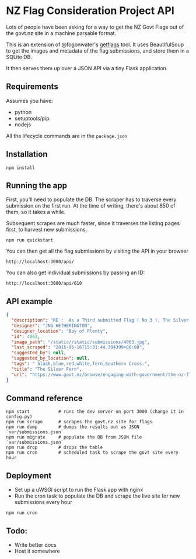 # NZ Flag Consideration Project API

Lots of people have been asking for a way to get the NZ Govt Flags out of the
govt.nz site in a machine parsable format.

This is an extension of @fogonwater's
[getflags](https://github.com/fogonwater/getflags) tool. It uses BeautifulSoup
to get the images and metadata of the flag submissions, and store them in a
SQLite DB.

It then serves them up over a JSON API via a tiny Flask application.


## Requirements

Assumes you have:
* python
* setuptools/pip
* nodejs

All the lifecycle commands are in the `package.json`

## Installation

```shell
npm install
```

## Running the app

First, you'll need to populate the DB. The scraper has to traverse every
submission on the first run. At the time of writing, there's about 850 of them,
so it takes a while.

Subsequent scrapes are much faster, since it traverses the listing pages first,
to harvest new submissions.

```shell
npm run quickstart
```

You can then get all the flag submissions by visiting the API in your browser
```
http://localhost:3000/api/
```

You can also get individual submissions by passing an ID:

```
http://localhost:3000/api/610
```

## API example

```json
{
  "description": "RE :  As a Third submitted Flag ( No 3 ), The Silver fern ( Name ), Based on The Ratio 2 : 1 for Flag Dimension                                                               \r\nhtml  Colours  /  # 130B7B    [ Blue ]      &     # 8000000     [Maroon ]  \r\nPlease Note : The Fern Frond May Be subject to Copyright as stated on the website http://www.personalisedswitchcovers.com  \r\nThe Flag Design submitted is inspired by Kyle Lockwood`s Flag Design.\r\nI believe this structure of a Flag is impartial and un-biased, and carries credibility for NZ.",
  "designer": "JNG HETHERINGTON",
  "designer_location": "Bay of Plenty",
  "id": 4063,
  "image_path": "/static//static/submissions/4063.jpg",
  "last_scraped": "2015-05-16T15:31:44.394399+00:00",
  "suggested_by": null,
  "suggested_by_location": null,
  "tags": " black,blue,red,white,fern,Southern Cross.",
  "title": "The Silver Fern",
  "url": "https://www.govt.nz/browse/engaging-with-government/the-nz-flag-your-chance-to-decide/gallery/design/4063"
}
```



## Command reference

```shell
npm start           # runs the dev server on port 3000 (change it in config.py)
npm run scrape      # scrapes the govt.nz site for flags
npm run dump        # dumps the results out as JSON `var/submissions.json`
npm run migrate     # populate the DB from JSON file `var/submissions.json`
npm run drop        # drops the table
npm run cron        # scheduled task to scrape the govt site every hour
```



## Deployment

* Set up a uWSGI script to run the Flask app with nginx
* Run the cron task to populate the DB and scrape the live site for new submissions every hour

```
npm run cron
```

## Todo:
* Write better docs
* Host it somewhere



